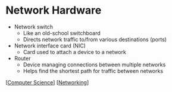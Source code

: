 # Network Hardware

- Network switch
  - Like an old-school switchboard
  - Directs network traffic to/from various destinations (ports)
- Network interface card (NIC)
  - Card used to attach a device to a network
- Router
  - Device managing connections between multiple networks
  - Helps find the shortest path for traffic between networks

[[Computer Science]] [[Networking]]

[//begin]: # "Autogenerated link references for markdown compatibility"
[Computer Science]: computer-science "Computer Science"
[Networking]: networking "Networking"
[//end]: # "Autogenerated link references"
